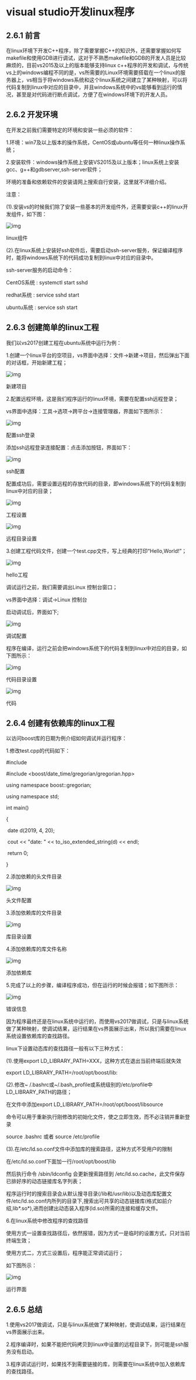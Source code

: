 # visual studio开发linux程序

## 2.6.1 前言  

​       在linux环境下开发C++程序，除了需要掌握C++的知识外，还需要掌握如何写makefile和使用GDB进行调试，这对于不熟悉makefile和GDB的开发人员是比较麻烦的，目前vs2015及以上的版本能够支持linux c++程序的开发和调试，与传统vs上的windows编程不同的是，vs所需要的Linux环境需要搭载在一个linux的服务器上，vs相当于将windows系统和这个linux系统之间建立了某种映射，可以将代码复制到linux中对应的目录中，并且windows系统中的vs能够看到运行的情况，甚至是对代码进行断点调试，方便了在windows环境下的开发人员。

## 2.6.2 开发环境

在开发之前我们需要特定的环境和安装一些必须的软件：

1.环境：win7及以上版本的操作系统，CentOS或ubuntu等任何一种linux操作系统；

2.安装软件：windows操作系统上安装VS2015及以上版本；linux系统上安装gcc、g++和gdbserver,ssh-server软件；

环境的准备和依赖软件的安装请网上搜索自行安装，这里就不详细介绍。

注意：

(1).安装vs的时候我们除了安装一些基本的开发组件外，还需要安装c++的linux开发组件，如下图：



![img](https:////upload-images.jianshu.io/upload_images/17118229-ace45d083bff8697.png?imageMogr2/auto-orient/strip|imageView2/2/w/670/format/webp)

linux组件

(2).在linux系统上安装好ssh软件后，需要启动ssh-server服务，保证编译程序时，能将windows系统下的代码成功复制到linux中对应的目录中。

ssh-server服务的启动命令：

CentOS系统 : systemctl start sshd

redhat系统 : service sshd start

ubuntu系统 : service ssh start

## 2.6.3 创建简单的linux工程

我们以vs2017创建工程在ubuntu系统中运行为例：

1.创建一个linux平台的空项目，vs界面中选择：文件->新建->项目，然后弹出下面的对话框，开始新建工程；



![img](https:////upload-images.jianshu.io/upload_images/17118229-f84727b6ac73a8c3.png?imageMogr2/auto-orient/strip|imageView2/2/w/848/format/webp)

新建项目

2.配置远程环境，这是我们程序运行的linux环境，需要在配置ssh远程登录；

vs界面中选择：工具->选项->跨平台->连接管理器，界面如下图所示：



![img](https:////upload-images.jianshu.io/upload_images/17118229-baba92dd0659a4ed.png?imageMogr2/auto-orient/strip|imageView2/2/w/738/format/webp)

配置ssh登录

添加ssh远程登录连接配置：点击添加按钮，界面如下：



![img](https:////upload-images.jianshu.io/upload_images/17118229-071d853994f27082.png?imageMogr2/auto-orient/strip|imageView2/2/w/724/format/webp)

ssh配置

配置成功后，需要设置远程的存放代码的目录，即windows系统下的代码复制到linux中对应的目录；



![img](https:////upload-images.jianshu.io/upload_images/17118229-6e2f69f943cccc92.png?imageMogr2/auto-orient/strip|imageView2/2/w/389/format/webp)

工程设置



![img](https:////upload-images.jianshu.io/upload_images/17118229-3c1b2e7ae8f8684d.png?imageMogr2/auto-orient/strip|imageView2/2/w/967/format/webp)

远程目录设置

3.创建工程代码文件，创建一个test.cpp文件，写上经典的打印“Hello,World!”；



![img](https:////upload-images.jianshu.io/upload_images/17118229-7a834634199ebbf3.png?imageMogr2/auto-orient/strip|imageView2/2/w/809/format/webp)

hello工程

调试运行之前，我们需要调出Linux 控制台窗口；

vs界面中选择：调试->Linux 控制台

启动调试后，界面如下;



![img](https:////upload-images.jianshu.io/upload_images/17118229-327d9b54150c3a0e.png?imageMogr2/auto-orient/strip|imageView2/2/w/600/format/webp)

调试配置

程序在编译，运行之前会把windows系统下的代码复制到linux中对应的目录，如下图所示：



![img](https:////upload-images.jianshu.io/upload_images/17118229-bf3aafb381acf3bf.png?imageMogr2/auto-orient/strip|imageView2/2/w/418/format/webp)

代码目录设置



![img](https:////upload-images.jianshu.io/upload_images/17118229-9cfa0272c047e902.png?imageMogr2/auto-orient/strip|imageView2/2/w/342/format/webp)

代码

## 2.6.4 创建有依赖库的linux工程

以访问boost库的日期为例介绍如何调试并运行程序：

1.修改test.cpp的代码如下：

\#include <iostream>

\#include <boost/date_time/gregorian/gregorian.hpp>

using namespace boost::gregorian;

using namespace std;

int main()

{

​    date d(2019, 4, 20);

​    cout << "date: " << to_iso_extended_string(d) << endl;

​    return 0;

}

2.添加依赖的头文件目录



![img](https:////upload-images.jianshu.io/upload_images/17118229-cf860c5d3be105a5.png?imageMogr2/auto-orient/strip|imageView2/2/w/801/format/webp)

头文件配置

3.添加依赖库的文件目录



![img](https:////upload-images.jianshu.io/upload_images/17118229-9bb60348005f59e5.png?imageMogr2/auto-orient/strip|imageView2/2/w/962/format/webp)

库目录设置

4.添加依赖库的库文件名称



![img](https:////upload-images.jianshu.io/upload_images/17118229-33b734d870454aa4.png?imageMogr2/auto-orient/strip|imageView2/2/w/722/format/webp)

添加依赖库

5.完成了以上的步骤，编译程序成功，但在运行的时候会报错；如下图所示：



![img](https:////upload-images.jianshu.io/upload_images/17118229-ca18266c8c3746d3.png?imageMogr2/auto-orient/strip|imageView2/2/w/1103/format/webp)

错误信息

因为程序最终还是在linux系统中运行的，而使用vs2017做调试，只是与linux系统做了某种映射，使调试结果，运行结果在vs界面展示出来，所以我们需要在linux系统设置依赖库的查找路径。

linux下设置动态库的查找路径一般有以下三种方式：

(1).使用export LD_LIBRARY_PATH=XXX，这种方式在退出当前终端后就失效

export LD_LIBRARY_PATH=/root/opt/boost/lib:

(2).修改~ /.bashrc或~/.bash_profile或系统级别的/etc/profile中LD_LIBRARY_PATH的路径；

在文件中添加export LD_LIBRARY_PATH=/root/opt/boost/libsource

命令可以用于重新执行刚修改的初始化文件，使之立即生效，而不必注销并重新登录

source .bashrc 或者 source /etc/profile

(3).在/etc/ld.so.conf文件中添加库的搜索路径，这种方式不受用户的限制

在/etc/ld.so.conf下面加一行/root/opt/boost/lib

然后执行命令 /sbin/ldconfig 会更新搜索路径到 /etc/ld.so.cache，此文件保存已排好序的动态链接库名字列表；

程序运行时的搜索目录会从默认搜寻目录(/lib和/usr/lib)以及动态库配置文件/etc/ld.so.conf内所列的目录下,搜索出可共享的动态链接库(格式如前介绍,lib*.so*),进而创建出动态装入程序(ld.so)所需的连接和缓存文件。

6.在linux系统中修改程序的查找路径

使用方式一设置查找路径后，依然报错，因为方式一是临时的设置方式，只对当前终端生效；

使用方式二，方式三设置后，程序能正常调试运行；

如下图所示：



![img](https:////upload-images.jianshu.io/upload_images/17118229-c78668bf54bbcd1e.png?imageMogr2/auto-orient/strip|imageView2/2/w/785/format/webp)

运行界面

## 2.6.5 总结

1.使用vs2017做调试，只是与linux系统做了某种映射，使调试结果，运行结果在vs界面展示出来。 

2.程序编译时，如果不能把代码拷贝到linux中设置的远程目录下，则可能是ssh服务没有启动。 

3.程序调试运行时，如果找不到需要链接的库，则需要在linux系统中加入依赖库的查找路径。

